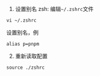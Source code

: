 
1. 设置别名
zsh:
编辑`~/.zshrc`文件
```
vi ~/.zshrc
```

设置别名，例
```shell
alias p=pnpm
```

2. 重新读取配置
```shell
source ./zshrc
```
